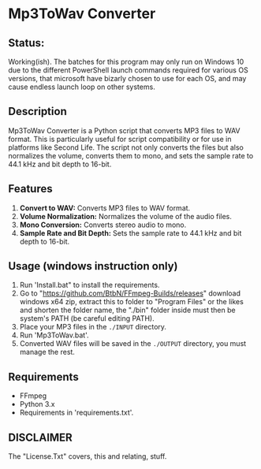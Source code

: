 # Mp3ToWav Converter
## Status:
Working(ish). The batches for this program may only run on Windows 10 due to the different PowerShell launch commands required for various OS versions, that microsoft have bizarly chosen to use for each OS, and may cause endless launch loop on other systems.

## Description
Mp3ToWav Converter is a Python script that converts MP3 files to WAV format. This is particularly useful for script compatibility or for use in platforms like Second Life. The script not only converts the files but also normalizes the volume, converts them to mono, and sets the sample rate to 44.1 kHz and bit depth to 16-bit.

## Features
1. **Convert to WAV:** Converts MP3 files to WAV format.
2. **Volume Normalization:** Normalizes the volume of the audio files.
3. **Mono Conversion:** Converts stereo audio to mono.
4. **Sample Rate and Bit Depth:** Sets the sample rate to 44.1 kHz and bit depth to 16-bit.

## Usage (windows instruction only)
1. Run 'Install.bat" to install the requirements.
2. Go to "https://github.com/BtbN/FFmpeg-Builds/releases" download windows x64 zip, extract this to folder to "Program Files" or the likes and shorten the folder name, the "./bin" folder inside must then be  system's PATH (be careful editing PATH). 
3. Place your MP3 files in the `./INPUT` directory.
4. Run 'Mp3ToWav.bat'.
5. Converted WAV files will be saved in the `./OUTPUT` directory, you must manage the rest.

## Requirements
* FFmpeg
* Python 3.x
* Requirements in 'requirements.txt'.

## DISCLAIMER
The "License.Txt" covers, this and relating, stuff.
